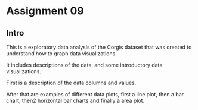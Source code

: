 # Assignment 09

## Intro 

This is a exploratory data analysis of the Corgis dataset that was created to understand how to graph data visualizations. 

It includes descriptions of the data, and some introductory data visualizations. 

First is a description of the data columns and values. 

After that are examples of different data plots, first a line plot, then a bar chart, then2 horizontal bar charts and finally a area plot. 

